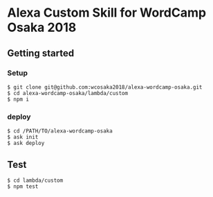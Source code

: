 # Alexa Custom Skill for WordCamp Osaka 2018

## Getting started

### Setup

```
$ git clone git@github.com:wcosaka2018/alexa-wordcamp-osaka.git
$ cd alexa-wordcamp-osaka/lambda/custom
$ npm i
```

### deploy

```
$ cd /PATH/TO/alexa-wordcamp-osaka
$ ask init
$ ask deploy
```


## Test

```
$ cd lambda/custom
$ npm test
```
